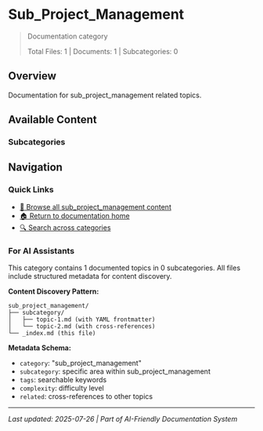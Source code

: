 # Sub_Project_Management

> Documentation category
>
> Total Files: 1 | Documents: 1 | Subcategories: 0

## Overview

Documentation for sub_project_management related topics.

## Available Content

### Subcategories

## Navigation

### Quick Links
- [📁 Browse all sub_project_management content](./)
- [🏠 Return to documentation home](../README.md)
- [🔍 Search across categories](../README.md#navigation-guide)

### For AI Assistants

This category contains 1 documented topics in 0 subcategories. All files include structured metadata for content discovery.

**Content Discovery Pattern:**
```
sub_project_management/
├── subcategory/
│   ├── topic-1.md (with YAML frontmatter)
│   └── topic-2.md (with cross-references)
└── _index.md (this file)
```

**Metadata Schema:**
- `category`: "sub_project_management"
- `subcategory`: specific area within sub_project_management
- `tags`: searchable keywords
- `complexity`: difficulty level
- `related`: cross-references to other topics

---

*Last updated: 2025-07-26 | Part of AI-Friendly Documentation System*
